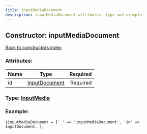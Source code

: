 ```yaml
---
title: inputMediaDocument
description: inputMediaDocument attributes, type and example
---
```

## Constructor: inputMediaDocument  
[Back to constructors index](index.md)



### Attributes:

| Name     |    Type       | Required |
|----------|:-------------:|---------:|
|id|[InputDocument](../types/InputDocument.md) | Required|



### Type: [InputMedia](../types/InputMedia.md)


### Example:

```
$inputMediaDocument = ['_' => 'inputMediaDocument', 'id' => InputDocument, ];
```  

